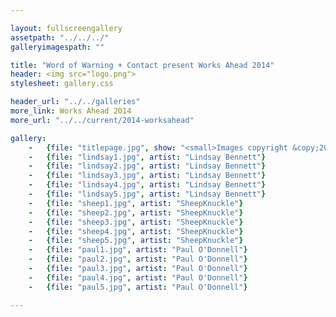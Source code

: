 ```yaml
---

layout: fullscreengallery
assetpath: "../../../"
galleryimagespath: ""

title: "Word of Warning + Contact present Works Ahead 2014"
header: <img src="logo.png">
stylesheet: gallery.css

header_url: "../../galleries"
more_link: Works Ahead 2014
more_url: "../../current/2014-worksahead"

gallery:
    -   {file: "titlepage.jpg", show: "<small>Images copyright &copy;2014 Word of Warning</small>"}
    -   {file: "lindsay1.jpg", artist: "Lindsay Bennett"}
    -   {file: "lindsay2.jpg", artist: "Lindsay Bennett"}
    -   {file: "lindsay3.jpg", artist: "Lindsay Bennett"}
    -   {file: "lindsay4.jpg", artist: "Lindsay Bennett"}
    -   {file: "lindsay5.jpg", artist: "Lindsay Bennett"}
    -   {file: "sheep1.jpg", artist: "SheepKnuckle"}
    -   {file: "sheep2.jpg", artist: "SheepKnuckle"}
    -   {file: "sheep3.jpg", artist: "SheepKnuckle"}
    -   {file: "sheep4.jpg", artist: "SheepKnuckle"}
    -   {file: "sheep5.jpg", artist: "SheepKnuckle"}
    -   {file: "paul1.jpg", artist: "Paul O'Donnell"}
    -   {file: "paul2.jpg", artist: "Paul O'Donnell"}
    -   {file: "paul3.jpg", artist: "Paul O'Donnell"}
    -   {file: "paul4.jpg", artist: "Paul O'Donnell"}
    -   {file: "paul5.jpg", artist: "Paul O'Donnell"}

---
```

